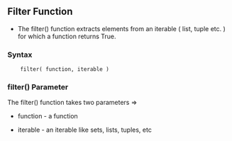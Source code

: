 ## Filter Function

- The filter() function extracts elements from an iterable ( list, tuple etc. ) for which a function returns True.

### Syntax

        filter( function, iterable )

### filter() Parameter

The filter() function takes two parameters =>

- function - a function

- iterable - an iterable like sets, lists, tuples, etc